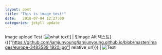 ```yaml
---
layout: post
title: "This is image test!"
date:   2018-07-04 22:27:00
categories: jekyll update
---
```

Image upload Test
[![what text!](https://github.com/iamjunyoung/iamjunyoung.github.io/blob/master/images/europe-3483539_1920.jpg)]
| ![Image Alt 텍스트]({{"https://github.com/iamjunyoung/iamjunyoung.github.io/blob/master/images/europe-3483539_1920.jpg"| relative_url}}) |
![Text](https://github.com/iamjunyoung/iamjunyoung.github.io/blob/master/images/europe-3483539_1920.jpg?raw=true) 


